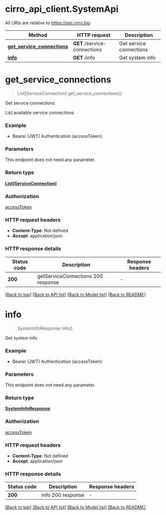 # cirro_api_client.SystemApi

All URIs are relative to *https://api.cirro.bio*

Method | HTTP request | Description
------------- | ------------- | -------------
[**get_service_connections**](SystemApi.md#get_service_connections) | **GET** /service-connections | Get service connections
[**info**](SystemApi.md#info) | **GET** /info | Get system info


# **get_service_connections**
> List[ServiceConnection] get_service_connections()

Get service connections

List available service connections

### Example

* Bearer (JWT) Authentication (accessToken):

### Parameters

This endpoint does not need any parameter.

### Return type

[**List[ServiceConnection]**](ServiceConnection.md)

### Authorization

[accessToken](../README.md#accessToken)

### HTTP request headers

 - **Content-Type**: Not defined
 - **Accept**: application/json

### HTTP response details

| Status code | Description | Response headers |
|-------------|-------------|------------------|
**200** | getServiceConnections 200 response |  -  |

[[Back to top]](#) [[Back to API list]](../README.md#documentation-for-api-endpoints) [[Back to Model list]](../README.md#documentation-for-models) [[Back to README]](../README.md)

# **info**
> SystemInfoResponse info()

Get system info

### Example

* Bearer (JWT) Authentication (accessToken):

### Parameters

This endpoint does not need any parameter.

### Return type

[**SystemInfoResponse**](SystemInfoResponse.md)

### Authorization

[accessToken](../README.md#accessToken)

### HTTP request headers

 - **Content-Type**: Not defined
 - **Accept**: application/json

### HTTP response details

| Status code | Description | Response headers |
|-------------|-------------|------------------|
**200** | info 200 response |  -  |

[[Back to top]](#) [[Back to API list]](../README.md#documentation-for-api-endpoints) [[Back to Model list]](../README.md#documentation-for-models) [[Back to README]](../README.md)

